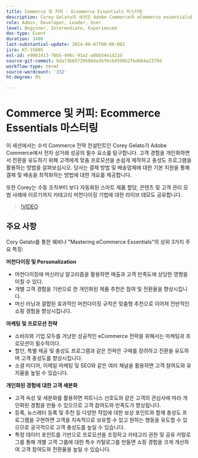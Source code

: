 ```yaml
---
title: Commerce 및 커피 - Ecommerce Essentials 마스터링
description: Corey Gelato의 세션은 Adobe Commerce의 eCommerce essentials를 다루며, 개인화된 머천다이징, 충성도 프로그램, 최적화된 결제 및 배송, 고객 참여, 유지 및 전환을 유도하는 효과적인 마케팅 캠페인에 대한 전략을 강조합니다.
role: Admin, Developer, Leader, User
level: Beginner, Intermediate, Experienced
doc-type: Event
duration: 3480
last-substantial-update: 2024-06-07T00:00:00Z
jira: KT-15605
exl-id: e9061413-76b5-496c-91a2-a8bb54e1d21d
source-git-commit: 8da73b657295864a3bf6c64598b2fbd664a2379d
workflow-type: tm+mt
source-wordcount: '332'
ht-degree: 0%

---
```


# Commerce 및 커피: Ecommerce Essentials 마스터링

이 세션에서는 수석 Commerce 전략 컨설턴트인 Corey Gelato가 Adobe Commerce에서 전자 상거래 성공의 필수 요소를 탐구합니다. 고객 경험을 개인화하면서 전환을 유도하기 위해 고객에게 맞춤 프로모션을 손쉽게 제작하고 충성도 프로그램을 활용하는 방법을 살펴보십시오. 당사는 결제 방법 및 배송업체에 대한 기본 지원을 통해 결제 및 배송을 최적화하는 방법에 대한 개요를 제공합니다.

또한 Corey는 수동 조직부터 보다 자동화된 스마트 제품 할당, 콘텐츠 및 고객 관리 모범 사례에 이르기까지 카테고리 머천다이징 기법에 대한 라이브 데모도 공유합니다.

>[!VIDEO](https://video.tv.adobe.com/v/3429437/?learn=on)

## 주요 사항

Cory Gelato를 통한 웨비나 &quot;Mastering eCommerce Essentials&quot;의 상위 3가지 주요 특징:

**머천다이징 및 Personalization**

* 머천다이징에 머신러닝 알고리즘을 활용하면 매출과 고객 만족도에 상당한 영향을 미칠 수 있다.
* 개별 고객 경험을 기반으로 한 개인화된 제품 추천은 참여 및 전환율을 향상시킵니다.
* 머신 러닝과 결합된 효과적인 머천다이징 규칙은 맞춤형 추천으로 이어져 전반적인 쇼핑 경험을 향상시킵니다.

**마케팅 및 프로모션 전략**

* 소비자와 기업 모두를 겨냥한 성공적인 eCommerce 전략을 위해서는 마케팅과 프로모션이 필수적이다.
* 할인, 특별 제공 및 충성도 프로그램과 같은 전략은 구매를 장려하고 전환을 유도하며 고객 충성도를 향상시킵니다.
* 소셜 미디어, 이메일 마케팅 및 SEO와 같은 여러 채널을 활용하면 고객 참여도와 유지율을 높일 수 있습니다.

**개인화된 경험에 대한 고객 세분화**

* 고객 속성 및 세분화를 활용하면 피트니스 선호도와 같은 고객의 관심사에 따라 개인화된 경험을 만들 수 있으므로 고객 참여도와 만족도가 향상됩니다.
* 등록, 뉴스레터 등록 및 추천 등 다양한 작업에 대한 보상 포인트와 함께 충성도 프로그램을 구현하면 고객을 지속적으로 보유할 수 있고 원하는 행동을 유도할 수 있으므로 궁극적으로 고객 충성도를 높일 수 있습니다.
* 특정 데이터 포인트를 기반으로 프로모션을 조정하고 카테고리 권한 및 공유 카탈로그를 통해 개별 고객 그룹에 대한 특수 카탈로그를 만들면 쇼핑 경험을 크게 개선하여 고객 참여도와 전환율을 높일 수 있습니다.